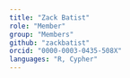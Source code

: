 ```yaml
---
title: "Zack Batist"
role: "Member"
group: "Members"
github: "zackbatist"
orcid: "0000-0003-0435-508X"
languages: "R, Cypher"
---
```

